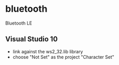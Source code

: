 # bluetooth
Bluetooth LE

## Visual Studio 10
* link against the ws2_32.lib library
* choose "Not Set" as the project "Character Set"
